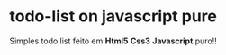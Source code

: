 # todo-list on javascript pure
 Simples todo list feito em **Html5** **Css3** **Javascript** puro!!
